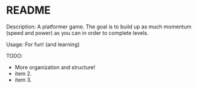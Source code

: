 # README

Description:
A platformer game. The goal is to build up as much momentum (speed and power) as you can in order to complete levels.

Usage:
For fun! (and learning)

TODO:
- More organization and structure!
- item 2.
- item 3.
